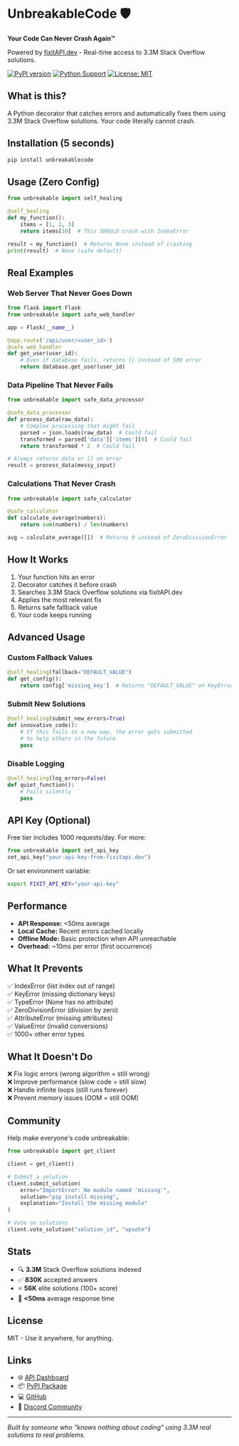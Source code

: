 # UnbreakableCode 🛡️

**Your Code Can Never Crash Again™**

Powered by [fixitAPI.dev](https://fixitapi.dev) - Real-time access to 3.3M Stack Overflow solutions.

[![PyPI version](https://badge.fury.io/py/unbreakablecode.svg)](https://pypi.org/project/unbreakablecode/)
[![Python Support](https://img.shields.io/pypi/pyversions/unbreakablecode.svg)](https://pypi.org/project/unbreakablecode/)
[![License: MIT](https://img.shields.io/badge/License-MIT-yellow.svg)](https://opensource.org/licenses/MIT)

## What is this?

A Python decorator that catches errors and automatically fixes them using 3.3M Stack Overflow solutions. Your code literally cannot crash.

## Installation (5 seconds)

```bash
pip install unbreakablecode
```

## Usage (Zero Config)

```python
from unbreakable import self_healing

@self_healing
def my_function():
    items = [1, 2, 3]
    return items[10]  # This SHOULD crash with IndexError

result = my_function()  # Returns None instead of crashing
print(result)  # None (safe default)
```

## Real Examples

### Web Server That Never Goes Down
```python
from flask import Flask
from unbreakable import safe_web_handler

app = Flask(__name__)

@app.route('/api/user/<user_id>')
@safe_web_handler
def get_user(user_id):
    # Even if database fails, returns {} instead of 500 error
    return database.get_user(user_id)
```

### Data Pipeline That Never Fails
```python
from unbreakable import safe_data_processor

@safe_data_processor
def process_data(raw_data):
    # Complex processing that might fail
    parsed = json.loads(raw_data)  # Could fail
    transformed = parsed['data']['items'][0]  # Could fail
    return transformed * 2  # Could fail

# Always returns data or [] on error
result = process_data(messy_input)
```

### Calculations That Never Crash
```python
from unbreakable import safe_calculator

@safe_calculator
def calculate_average(numbers):
    return sum(numbers) / len(numbers)

avg = calculate_average([])  # Returns 0 instead of ZeroDivisionError
```

## How It Works

1. Your function hits an error
2. Decorator catches it before crash
3. Searches 3.3M Stack Overflow solutions via fixitAPI.dev
4. Applies the most relevant fix
5. Returns safe fallback value
6. Your code keeps running

## Advanced Usage

### Custom Fallback Values
```python
@self_healing(fallback="DEFAULT_VALUE")
def get_config():
    return config['missing_key']  # Returns "DEFAULT_VALUE" on KeyError
```

### Submit New Solutions
```python
@self_healing(submit_new_errors=True)
def innovative_code():
    # If this fails in a new way, the error gets submitted
    # to help others in the future
    pass
```

### Disable Logging
```python
@self_healing(log_errors=False)
def quiet_function():
    # Fails silently
    pass
```

## API Key (Optional)

Free tier includes 1000 requests/day. For more:

```python
from unbreakable import set_api_key
set_api_key("your-api-key-from-fixitapi.dev")
```

Or set environment variable:
```bash
export FIXIT_API_KEY="your-api-key"
```

## Performance

- **API Response:** <50ms average
- **Local Cache:** Recent errors cached locally
- **Offline Mode:** Basic protection when API unreachable
- **Overhead:** ~10ms per error (first occurrence)

## What It Prevents

✅ IndexError (list index out of range)  
✅ KeyError (missing dictionary keys)  
✅ TypeError (None has no attribute)  
✅ ZeroDivisionError (division by zero)  
✅ AttributeError (missing attributes)  
✅ ValueError (invalid conversions)  
✅ 1000+ other error types

## What It Doesn't Do

❌ Fix logic errors (wrong algorithm = still wrong)  
❌ Improve performance (slow code = still slow)  
❌ Handle infinite loops (still runs forever)  
❌ Prevent memory issues (OOM = still OOM)

## Community

Help make everyone's code unbreakable:

```python
from unbreakable import get_client

client = get_client()

# Submit a solution
client.submit_solution(
    error="ImportError: No module named 'missing'",
    solution="pip install missing",
    explanation="Install the missing module"
)

# Vote on solutions
client.vote_solution("solution_id", "upvote")
```

## Stats

- 🔍 **3.3M** Stack Overflow solutions indexed
- ✅ **830K** accepted answers
- ⭐ **56K** elite solutions (100+ score)
- 🚀 **<50ms** average response time

## License

MIT - Use it anywhere, for anything.

## Links

- 🌐 [API Dashboard](https://fixitapi.dev)
- 📦 [PyPI Package](https://pypi.org/project/unbreakablecode/)
- 💻 [GitHub](https://github.com/yourusername/unbreakablecode)
- 💬 [Discord Community](https://discord.gg/unbreakable)

---

*Built by someone who "knows nothing about coding" using 3.3M real solutions to real problems.*
